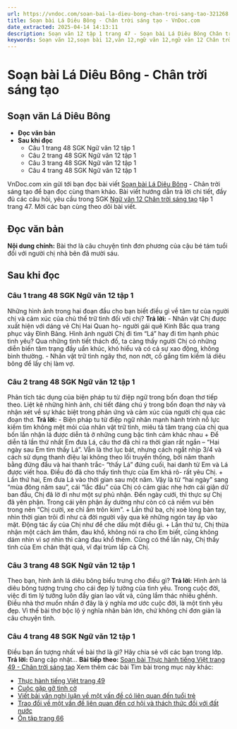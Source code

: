 ```yaml
---
url: https://vndoc.com/soan-bai-la-dieu-bong-chan-troi-sang-tao-321268
title: Soạn bài Lá Diêu Bông - Chân trời sáng tạo - VnDoc.com
date_extracted: 2025-04-14 14:13:11
description: Soạn văn 12 tập 1 trang 47 - Soạn bài Lá Diêu Bông Chân trời sáng tạo được VnDoc.com tổng hợp và xin gửi tới bạn đọc cùng tham khảo, với hướng dẫn trả lời các câu hỏi trong SGK Ngữ văn 12 trang 47. Mời các bạn cùng theo dõi bài viết dưới đây.
keywords: Soạn văn 12,soạn bài 12,văn 12,ngữ văn 12,ngữ văn 12 Chân trời sáng tạo,soạn ngữ văn 12,giải ngữ văn 12,soạn văn 12 Chân trời sáng tạo,soạn văn 12 Chân trời sáng tạo ngắn nhất,soạn văn 12 tập 1 trang 47 Chân trời sáng tạo,Soạn bài Lá Diêu Bông Chân trời sáng tạo,Soạn bài Lá Diêu Bông,Soạn văn Lá Diêu Bông,Lá Diêu Bông,Soạn văn 12 tập 1 trang 47
---
```


# Soạn bài Lá Diêu Bông - Chân trời sáng tạo
## Soạn văn Lá Diêu Bông
  * **Đọc văn bản**
  * **Sau khi đọc**
    * Câu 1 trang 48 SGK Ngữ văn 12 tập 1
    * Câu 2 trang 48 SGK Ngữ văn 12 tập 1
    * Câu 3 trang 48 SGK Ngữ văn 12 tập 1
    * Câu 4 trang 48 SGK Ngữ văn 12 tập 1

VnDoc.com xin gửi tới bạn đọc bài viết [Soạn bài Lá Diêu Bông](<https://vndoc.com/soan-bai-la-dieu-bong-chan-troi-sang-tao-321268>) \- Chân trời sáng tạo để bạn đọc cùng tham khảo. Bài viết hướng dẫn trả lời chi tiết, đầy đủ các câu hỏi, yêu cầu trong SGK [Ngữ văn 12 Chân trời sáng tạo](<https://vndoc.com/soan-van-12-chan-troi-sang-tao>) tập 1 trang 47. Mời các bạn cùng theo dõi bài viết.
## Đọc văn bản
**Nội dung chính:** Bài thơ là câu chuyện tình đơn phương của cậu bé tám tuổi đối với người chị nhà bên đã mười sáu.
## Sau khi đọc
### Câu 1 trang 48 SGK Ngữ văn 12 tập 1
Những hình ảnh trong hai đoạn đầu cho bạn biết điều gì về tâm tư của người chị và cảm xúc của chủ thể trữ tình đối với chị?
**Trả lời:**
\- Nhân vật Chị được xuất hiện với dáng vẻ Chị Hai Quan họ- người gái quê Kinh Bắc qua trang phục váy Đình Bảng. Hình ảnh người Chị đi tìm “Lá” hay đi tìm hạnh phúc tình yêu? Qua những tình tiết thách đố, ta càng thấy người Chị có những diễn biến tâm trạng đầy uẩn khúc, khó hiểu và có cả sự xao động, không bình thường.
\- Nhân vật trữ tình ngây thơ, non nớt, cố gắng tìm kiếm lá diêu bông để lấy chị làm vợ.
### Câu 2 trang 48 SGK Ngữ văn 12 tập 1
Phân tích tác dụng của biện pháp tu từ điệp ngữ trong bốn đoạn thơ tiếp theo. Liệt kê những hình ảnh, chi tiết đáng chú ý trong bốn đoạn thơ này và nhận xét về sự khác biệt trong phản ứng và cảm xúc của người chị qua các đoạn thơ.
**Trả lời:**
\- Biện pháp tu từ điệp ngữ nhân mạnh hành trình nỗ lực kiếm tìm không mệt mỏi của nhân vật trữ tình, miêu tả tâm trạng của chị qua bốn lần nhận lá được diễn tả ở những cung bậc tình cảm khác nhau
\+ Để diễn tả lần thứ nhất Em đưa Lá, câu thơ đã chỉ ra thời gian rất ngắn – “Hai ngày sau Em tìm thấy Lá”. Vẫn là thơ lục bát, nhưng cách ngắt nhịp 3/4 và cách sử dụng thanh điệu lại không theo lối truyền thống, bởi năm thanh bằng đứng đầu và hai thanh trắc- “thấy Lá” đứng cuối, hai danh từ Em và Lá được viết hoa. Điều đó đã cho thấy tình thực của Em khá rõ- rất yêu Chị.
\+ Lần thứ hai, Em đưa Lá vào thời gian sau một năm. Vậy là từ “hai ngày” sang “mùa đông năm sau”, cái “lắc đầu” của Chị có cảm giác nhẹ hơn cái giận dữ ban đầu, Chị đã lờ đi như một sự phủ nhận. Đến ngày cưới, thì thực sự Chị đã yên phận. Trong cái yên phận ấy dường như còn có cả niềm vui bên trong nên “Chị cười, xe chỉ ấm trôn kim”.
\+ Lần thứ ba, chị xoè lòng bàn tay, nhìn thời gian trôi đi như cả đời người vậy qua kẽ những ngón tay ấp vào mặt. Động tác ấy của Chị như để che dấu một điều gì.
\+ Lần thứ tư, Chị thừa nhận một cách âm thầm, đau khổ, không nói ra cho Em biết, cũng không dám nhìn vì sợ nhìn thì càng đau khổ thêm. Cũng có thể lần này, Chị thấy tình của Em chân thật quá, vĩ đại trùm lấp cả Chị.
### Câu 3 trang 48 SGK Ngữ văn 12 tập 1
Theo bạn, hình ảnh lá diêu bông biểu trưng cho điều gì?
**Trả lời:**
Hình ảnh lá diêu bông tượng trưng cho cái đẹp lý tưởng của tình yêu. Trong cuộc đời, việc đi tìm lý tưởng luôn đầy gian lao vất vả, cũng lắm thác nhiều ghềnh. Điều nhà thơ muốn nhấn ở đây là ý nghĩa mơ ước cuộc đời, là một tình yêu đẹp. Vì thế bài thơ bộc lộ ý nghĩa nhân bản lớn, chứ không chỉ đơn giản là câu chuyện tình.
### Câu 4 trang 48 SGK Ngữ văn 12 tập 1
Điều bạn ấn tượng nhất về bài thơ là gì? Hãy chia sẻ với các bạn trong lớp.
**Trả lời:**
Đang cập nhật...
**Bài tiếp theo:** [Soạn bài Thực hành tiếng Việt trang 49 - Chân trời sáng tạo](<https://vndoc.com/soan-bai-thuc-hanh-tieng-viet-trang-49-chan-troi-sang-tao-321270>)
Xem thêm các bài Tìm bài trong mục này khác:
  * [Thực hành tiếng Việt trang 49](</soan-bai-thuc-hanh-tieng-viet-trang-49-chan-troi-sang-tao-321270>)
  * [Cuộc gặp gỡ tình cờ](</soan-bai-cuoc-gap-go-tinh-co-chan-troi-sang-tao-321273>)
  * [Viết bài văn nghị luận về một vấn đề có liên quan đến tuổi trẻ](</soan-bai-viet-bai-van-nghi-luan-ve-mot-van-de-co-lien-quan-den-tuoi-tre-chan-troi-sang-tao-321277>)
  * [Trao đổi về một vấn đề liên quan đến cơ hội và thách thức đối với đất nước](</soan-bai-trao-doi-ve-mot-van-de-lien-quan-den-co-hoi-va-thach-thuc-doi-voi-dat-nuoc-chan-troi-sang-tao-321279>)
  * [Ôn tập trang 66](</soan-bai-on-tap-trang-66-chan-troi-sang-tao-321351>)

